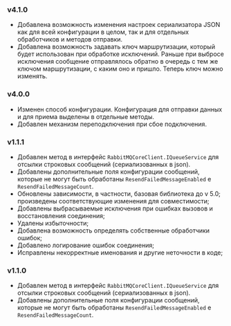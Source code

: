 ### v4.1.0
- Добавлена возможность изменения настроек сериализатора JSON как для всей конфигурации в целом,
так и для отдельных обработчиков и методов отправки.
- Добавлена возможность задавать ключ маршрутизации, который будет использован при обработке исключений. 
Раньше при выбросе исключения сообщение отправлялось обратно в очередь с тем же ключом маршрутизации, с каким оно и пришло.
Теперь ключ можно изменять.

### v4.0.0
- Изменен способ конфигурации. Конфигурация для отправки данных и для приема выделены в отдельные методы.
- Добавлен механизм переподключения при сбое подключения.

### v1.1.1
- Добавлен метод в интерфейс `RabbitMQCoreClient.IQueueService` для отсылки строковых сообщений (сериализованных в json).
- Добавлены дополнительные поля конфигурации сообщений, которые не могут быть обработаны `ResendFailedMessageEnabled` e `ResendFailedMessageCount`.
- Обновлены зависимости, в частности, базовая библиотека до v 5.0; произведены соответствующие изменения для совместимости;
- Добавлены выбрасываемые исключения при ошибках вызовов и восстановления соединения;
- Удалены избыточности;
- Добавлена возможность определять собственные обработчики ошибок;
- Добавлено логирование ошибок соединения;
- Исправлены некорректные именования и другие неточности в коде;

### v1.1.0
- Добавлен метод в интерфейс `RabbitMQCoreClient.IQueueService` для отсылки строковых сообщений (сериализованных в json).
- Добавлены дополнительные поля конфигурации сообщений, которые не могут быть обработаны `ResendFailedMessageEnabled` e `ResendFailedMessageCount`.
